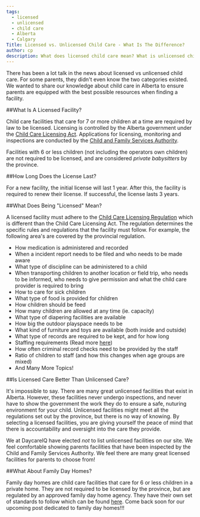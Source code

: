 ```yaml
---
tags:
  - licensed
  - unlicensed
  - child care
  - Alberta
  - Calgary
Title: Licensed vs. Unlicensed Child Care - What Is The Difference?
author: cp
description: What does licensed child care mean? What is unlicensed child care? Are the differences important?
---
```


There has been a lot talk in the news about licensed vs unlicensed child care.  For some parents, they didn't even know the two categories existed.  We wanted to share our knowledge about child care in Alberta to ensure parents are equipped with the best possible resources when finding a facility.

##What Is A Licensed Facility?

Child care facilities that care for 7 or more children at a time are required by law to be licensed.  Licensing is controlled by the Alberta government under the [Child Care Licensing Act](http://www.qp.alberta.ca/1266.cfm?page=C10P5.cfm&leg_type=Acts&isbncln=9780779733866).  Applications for licensing, monitoring and inspections are conducted by the [Child and Family Services Authority](http://humanservices.alberta.ca/services-near-you/15010.html).

Facilities with 6 or less children (not including the operators own children) are not required to be licensed, and are considered *private babysitters* by the province.

##How Long Does the License Last?

For a new facility, the initial license will last 1 year.  After this, the facility is required to renew their license.  If successful, the license lasts 3 years.

##What Does Being "Licensed" Mean?

A licensed facility must adhere to the [Child Care Licensing Regulation](http://www.qp.alberta.ca/1266.cfm?page=2008_143.cfm&leg_type=Regs&isbncln=9780779735570) which is different than the Child Care Licensing Act.  The regulation determines the specific rules and regulations that the facility must follow.  For example, the following area's are covered by the provincial regulation.
  * How medication is administered and recorded
  * When a incident report needs to be filed and who needs to be made aware
  * What type of discipline can be administered to a child
  * When transporting children to another location or field trip, who needs to be informed, who needs to give permission and what the child care provider is required to bring
  * How to care for sick children
  * What type of food is provided for children
  * How children should be feed
  * How many children are allowed at any time (ie. capacity)
  * What type of diapering facilities are available
  * How big the outdoor playspace needs to be
  * What kind of furniture and toys are available (both inside and outside)
  * What type of records are required to be kept, and for how long
  * Staffing requirements (Read more [here](http://blog.daycareiq.com/2015-Staffing-Requirements/))
  * How often criminal record checks need to be provided by the staff
  * Ratio of children to staff (and how this changes when age groups are mixed)
  * And Many More Topics!
  
##Is Licensed Care Better Than Unlicensed Care?

It's impossible to say.  There are many great unlicensed facilities that exist in Alberta.  However, these facilities never undergo inspections, and never have to show the government the work they do to ensure a safe, nuturing environment for your child.  Unlicensed facilities might meet all the regulations set out by the province, but there is no way of knowing.  By selecting a licensed facilities, you are giving yourself the peace of mind that there is accountability and oversight into the care they provide.

We at DaycareIQ have elected *not* to list unlicensed facilities on our site.  We feel comfortable showing parents facilities that have been inspected by the Child and Family Services Authority.  We feel there are many great licensed facilities for parents to choose from!

##What About Family Day Homes?

Family day homes are child care facilities that care for 6 or less children in a private home.  They are not required to be licensed by the province, but are regulated by an approved family day home agency.  They have their own set of standards to follow which can be found [here](http://humanservices.alberta.ca/documents/family-day-home-standards-manual.pdf).  Come back soon for our upcoming post dedicated to family day homes!!!

